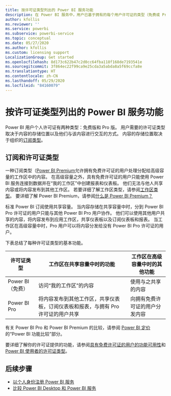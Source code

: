 ```yaml
---
title: 按许可证类型列出的 Power BI 服务功能
description: 在 Power BI 服务中，用户已基于拥有的每个用户许可证的类型（免费或 Pro）定义了功能，以及与之交互的内容是否位于分配给 Power BI Premium 容量的工作区中。
author: kfollis
ms.reviewer: ''
ms.service: powerbi
ms.subservice: powerbi-service
ms.topic: conceptual
ms.date: 05/27/2020
ms.author: kfollis
ms.custom: licensing support
LocalizationGroup: Get started
ms.openlocfilehash: 8d173c622b47c2d0cc64fba118f168de7193541e
ms.sourcegitcommit: 3f864ec22f99ca9e25cda3a5abda8a5f69ccfa8e
ms.translationtype: HT
ms.contentlocale: zh-CN
ms.lasthandoff: 05/29/2020
ms.locfileid: "84160079"
---
```

# <a name="power-bi-service-features-by-license-type"></a>按许可证类型列出的 Power BI 服务功能

Power BI 用户个人许可证有两种类型：免费版和 Pro 版。 用户需要的许可证类型取决于内容的存储位置以及他们与该内容进行交互的方式。 内容的存储位置取决于组织的[订阅类型](#subscriptions-and-license-types)。

## <a name="subscriptions-and-license-types"></a>订阅和许可证类型

一种订阅类型（[Power BI Premium](../admin/service-admin-premium-purchase.md)允许拥有免费许可证的用户处理分配给高级容量的工作区中的内容。 在高级容量之外，具有免费许可证的用户只能使用 Power BI 服务连接到数据并在“我的工作区”中创建报表和仪表板。 他们无法与他人共享内容或将内容发布到其他工作区。 若要详细了解工作区类型，请参阅[工作区类型](../consumer/end-user-workspaces.md#types-of-workspaces)。 要详细了解 Power BI Premium，请参阅[什么是 Power BI Premium？](../admin/service-premium-what-is.md)

标准 Power BI 订阅使用共享容量。 当内容存储在共享容量中时，分到 Power BI Pro 许可证的用户只能与其他 Power BI Pro 用户协作。 他们可以使用其他用户共享的内容，将内容发布到应用工作区，共享仪表板以及订阅仪表板和报表。  当工作区在高级容量中时，Pro 用户可以将内容分发给没有 Power BI Pro 许可证的用户。

下表总结了每种许可证类型的基本功能。

| 许可证类型 | 工作区在共享容量中时的功能 | 工作区在高级容量中时的其他功能 |
| --------- | ----------- | ----------- |
| Power BI（免费） | 访问“我的工作区”的内容 | 使用与之共享的内容 |
| Power BI Pro | 将内容发布到其他工作区，共享仪表板，订阅仪表板和报表，与拥有 Pro 许可证的用户共享 | 向拥有免费许可证的用户分发内容 |

有关 Power BI Pro 和 Power BI Premium 的比较，请参阅 [Power BI 定价](https://powerbi.microsoft.com/pricing/)的“Power BI 功能比较”部分。

要详细了解你的许可证提供的功能，请参阅[具有免费许可证的用户的功能可用性](../consumer/end-user-features.md)和 [Power BI 使用者的许可证类型](../consumer/end-user-license.md)。

## <a name="next-steps"></a>后续步骤

* [以个人身份注册 Power BI 服务](service-self-service-signup-for-power-bi.md)
* [比较 Power BI Desktop 和 Power BI 服务](service-service-vs-desktop.md)
